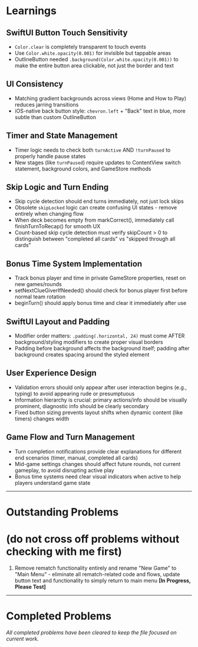 # Learnings

## SwiftUI Button Touch Sensitivity
- `Color.clear` is completely transparent to touch events
- Use `Color.white.opacity(0.001)` for invisible but tappable areas
- OutlineButton needed `.background(Color.white.opacity(0.001))` to make the entire button area clickable, not just the border and text

## UI Consistency 
- Matching gradient backgrounds across views (Home and How to Play) reduces jarring transitions
- iOS-native back button style: `chevron.left` + "Back" text in blue, more subtle than custom OutlineButton

## Timer and State Management
- Timer logic needs to check both `turnActive` AND `!turnPaused` to properly handle pause states
- New stages (like `turnPaused`) require updates to ContentView switch statement, background colors, and GameStore methods

## Skip Logic and Turn Ending
- Skip cycle detection should end turns immediately, not just lock skips
- Obsolete `skipLocked` logic can create confusing UI states - remove entirely when changing flow
- When deck becomes empty from markCorrect(), immediately call finishTurnToRecap() for smooth UX
- Count-based skip cycle detection must verify skipCount > 0 to distinguish between "completed all cards" vs "skipped through all cards"

## Bonus Time System Implementation
- Track bonus player and time in private GameStore properties, reset on new games/rounds
- setNextClueGiverIfNeeded() should check for bonus player first before normal team rotation
- beginTurn() should apply bonus time and clear it immediately after use

## SwiftUI Layout and Padding
- Modifier order matters: `.padding(.horizontal, 24)` must come AFTER background/styling modifiers to create proper visual borders
- Padding before background affects the background itself; padding after background creates spacing around the styled element

## User Experience Design
- Validation errors should only appear after user interaction begins (e.g., typing) to avoid appearing rude or presumptuous
- Information hierarchy is crucial: primary actions/info should be visually prominent, diagnostic info should be clearly secondary
- Fixed button sizing prevents layout shifts when dynamic content (like timers) changes width

## Game Flow and Turn Management
- Turn completion notifications provide clear explanations for different end scenarios (timer, manual, completed all cards)
- Mid-game settings changes should affect future rounds, not current gameplay, to avoid disrupting active play
- Bonus time systems need clear visual indicators when active to help players understand game state

---

# Outstanding Problems
# (do not cross off problems without checking with me first)

1. Remove rematch functionality entirely and rename "New Game" to "Main Menu" - eliminate all rematch-related code and flows, update button text and functionality to simply return to main menu **[In Progress, Please Test]**
---

# Completed Problems

*All completed problems have been cleared to keep the file focused on current work.*